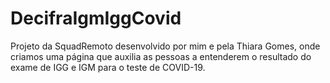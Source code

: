 # DecifraIgmIggCovid
 Projeto da SquadRemoto desenvolvido por mim e pela Thiara Gomes, onde criamos uma página que auxilia as pessoas a entenderem o resultado do exame de IGG e IGM para o teste de COVID-19.
